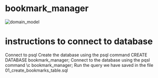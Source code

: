 # bookmark_manager
![domain_model](https://github.com/davidgisbey/bookmark_manager/blob/master/domain_model_bookmark_manager_chapter1.png?raw=true)


# instructions to connect to database

Connect to psql
Create the database using the psql command CREATE DATABASE bookmark_manager;
Connect to the database using the pqsl command \c bookmark_manager;
Run the query we have saved in the file 01_create_bookmarks_table.sql
